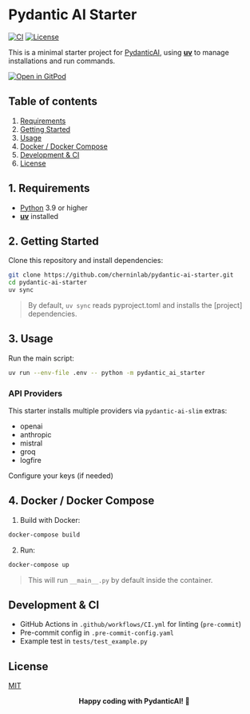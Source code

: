 # Pydantic AI Starter

[![CI](https://github.com/cherninlab/pydantic-ai-starter/actions/workflows/CI.yml/badge.svg)](https://github.com/cherninlab/pydantic-ai-starter/actions/workflows/CI.yml)
[![License](https://img.shields.io/badge/license-MIT-blue.svg)](https://choosealicense.com/licenses/mit/)

This is a minimal starter project for [PydanticAI](https://ai.pydantic.dev), using [**uv**](https://docs.astral.sh/uv/getting-started/installation/) to manage installations and run commands.

[![Open in GitPod](https://gitpod.io/button/open-in-gitpod.svg)](https://gitpod.io/#https://github.com/cherninlab/pydantic-ai-starter)

## Table of contents

1. [Requirements](#1-requirements)
2. [Getting Started](#2-getting-started)
3. [Usage](#3-usage)
4. [Docker / Docker Compose](#4-docker--docker-compose)
5. [Development & CI](#development--ci)
6. [License](#license)

## 1. Requirements

- [Python](https://www.python.org/) 3.9 or higher
- [**uv**](https://docs.astral.sh/uv/getting-started/installation/) installed

## 2. Getting Started

Clone this repository and install dependencies:

```bash
git clone https://github.com/cherninlab/pydantic-ai-starter.git
cd pydantic-ai-starter
uv sync
```

> By default, `uv sync` reads pyproject.toml and installs the [project] dependencies.

## 3. Usage

Run the main script:

```bash
uv run --env-file .env -- python -m pydantic_ai_starter
```

### API Providers

This starter installs multiple providers via `pydantic-ai-slim` extras:

- openai
- anthropic
- mistral
- groq
- logfire

Configure your keys (if needed)

## 4. Docker / Docker Compose

1. Build with Docker:

```bash
docker-compose build
```

2. Run:

```bash
docker-compose up
```

> This will run `__main__.py` by default inside the container.

## Development & CI

- GitHub Actions in `.github/workflows/CI.yml` for linting (`pre-commit`)
- Pre-commit config in `.pre-commit-config.yaml`
- Example test in `tests/test_example.py`

## License

[MIT](https://choosealicense.com/licenses/mit/)

<p align="center"><b>Happy coding with PydanticAI! 🚀</b></p>
